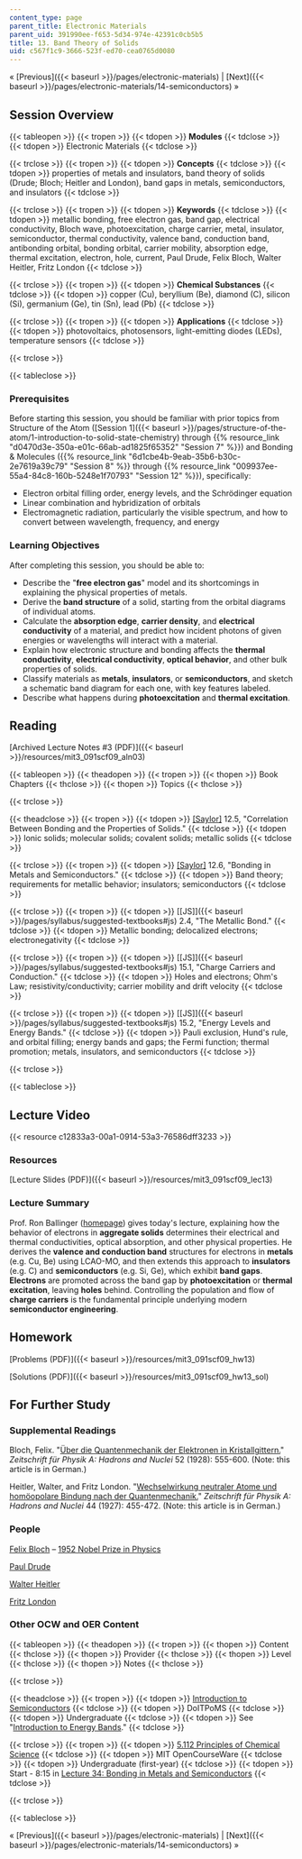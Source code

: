 ```yaml
---
content_type: page
parent_title: Electronic Materials
parent_uid: 391990ee-f653-5d34-974e-42391c0cb5b5
title: 13. Band Theory of Solids
uid: c567f1c9-3666-523f-ed70-cea0765d0080
---
```


« [Previous]({{< baseurl >}}/pages/electronic-materials) | [Next]({{< baseurl >}}/pages/electronic-materials/14-semiconductors) »

Session Overview
----------------

{{< tableopen >}}
{{< tropen >}}
{{< tdopen >}}
**Modules**
{{< tdclose >}}
{{< tdopen >}}
Electronic Materials
{{< tdclose >}}

{{< trclose >}}
{{< tropen >}}
{{< tdopen >}}
**Concepts**
{{< tdclose >}}
{{< tdopen >}}
properties of metals and insulators, band theory of solids (Drude; Bloch; Heitler and London), band gaps in metals, semiconductors, and insulators
{{< tdclose >}}

{{< trclose >}}
{{< tropen >}}
{{< tdopen >}}
**Keywords**
{{< tdclose >}}
{{< tdopen >}}
metallic bonding, free electron gas, band gap, electrical conductivity, Bloch wave, photoexcitation, charge carrier, metal, insulator, semiconductor, thermal conductivity, valence band, conduction band, antibonding orbital, bonding orbital, carrier mobility, absorption edge, thermal excitation, electron, hole, current, Paul Drude, Felix Bloch, Walter Heitler, Fritz London
{{< tdclose >}}

{{< trclose >}}
{{< tropen >}}
{{< tdopen >}}
**Chemical Substances**
{{< tdclose >}}
{{< tdopen >}}
copper (Cu), beryllium (Be), diamond (C), silicon (Si), germanium (Ge), tin (Sn), lead (Pb)
{{< tdclose >}}

{{< trclose >}}
{{< tropen >}}
{{< tdopen >}}
**Applications**
{{< tdclose >}}
{{< tdopen >}}
photovoltaics, photosensors, light-emitting diodes (LEDs), temperature sensors
{{< tdclose >}}

{{< trclose >}}

{{< tableclose >}}

### Prerequisites

Before starting this session, you should be familiar with prior topics from Structure of the Atom ([Session 1]({{< baseurl >}}/pages/structure-of-the-atom/1-introduction-to-solid-state-chemistry) through {{% resource_link "d0470d3e-350a-e01c-66ab-ad1825f65352" "Session 7" %}}) and Bonding & Molecules ({{% resource_link "6d1cbe4b-9eab-35b6-b30c-2e7619a39c79" "Session 8" %}} through {{% resource_link "009937ee-55a4-84c8-160b-5248e1f70793" "Session 12" %}}), specifically:

*   Electron orbital filling order, energy levels, and the Schrödinger equation
*   Linear combination and hybridization of orbitals
*   Electromagnetic radiation, particularly the visible spectrum, and how to convert between wavelength, frequency, and energy

### Learning Objectives

After completing this session, you should be able to:

*   Describe the "**free electron gas**" model and its shortcomings in explaining the physical properties of metals.
*   Derive the **band structure** of a solid, starting from the orbital diagrams of individual atoms.
*   Calculate the **absorption edge**, **carrier density**, and **electrical conductivity** of a material, and predict how incident photons of given energies or wavelengths will interact with a material.
*   Explain how electronic structure and bonding affects the **thermal conductivity**, **electrical conductivity**, **optical behavior**, and other bulk properties of solids.
*   Classify materials as **metals**, **insulators**, or **semiconductors**, and sketch a schematic band diagram for each one, with key features labeled.
*   Describe what happens during **photoexcitation** and **thermal excitation**.

Reading
-------

[Archived Lecture Notes #3 (PDF)]({{< baseurl >}}/resources/mit3_091scf09_aln03)

{{< tableopen >}}
{{< theadopen >}}
{{< tropen >}}
{{< thopen >}}
Book Chapters
{{< thclose >}}
{{< thopen >}}
Topics
{{< thclose >}}

{{< trclose >}}

{{< theadclose >}}
{{< tropen >}}
{{< tdopen >}}
[\[Saylor\]](https://saylordotorg.github.io/text_general-chemistry-principles-patterns-and-applications-v1.0/s16-05-correlation-between-bonding-an.html) 12.5, "Correlation Between Bonding and the Properties of Solids."
{{< tdclose >}}
{{< tdopen >}}
Ionic solids; molecular solids; covalent solids; metallic solids
{{< tdclose >}}

{{< trclose >}}
{{< tropen >}}
{{< tdopen >}}
[\[Saylor\]](https://saylordotorg.github.io/text_general-chemistry-principles-patterns-and-applications-v1.0/s16-06-bonding-in-metals-and-semicond.html) 12.6, "Bonding in Metals and Semiconductors."
{{< tdclose >}}
{{< tdopen >}}
Band theory; requirements for metallic behavior; insulators; semiconductors
{{< tdclose >}}

{{< trclose >}}
{{< tropen >}}
{{< tdopen >}}
[\[JS\]]({{< baseurl >}}/pages/syllabus/suggested-textbooks#js) 2.4, "The Metallic Bond."
{{< tdclose >}}
{{< tdopen >}}
Metallic bonding; delocalized electrons; electronegativity
{{< tdclose >}}

{{< trclose >}}
{{< tropen >}}
{{< tdopen >}}
[\[JS\]]({{< baseurl >}}/pages/syllabus/suggested-textbooks#js) 15.1, "Charge Carriers and Conduction."
{{< tdclose >}}
{{< tdopen >}}
Holes and electrons; Ohm's Law; resistivity/conductivity; carrier mobility and drift velocity
{{< tdclose >}}

{{< trclose >}}
{{< tropen >}}
{{< tdopen >}}
[\[JS\]]({{< baseurl >}}/pages/syllabus/suggested-textbooks#js) 15.2, "Energy Levels and Energy Bands."
{{< tdclose >}}
{{< tdopen >}}
Pauli exclusion, Hund's rule, and orbital filling; energy bands and gaps; the Fermi function; thermal promotion; metals, insulators, and semiconductors
{{< tdclose >}}

{{< trclose >}}

{{< tableclose >}}

Lecture Video
-------------

{{< resource c12833a3-00a1-0914-53a3-76586dff3233 >}}

### Resources

[Lecture Slides (PDF)]({{< baseurl >}}/resources/mit3_091scf09_lec13)

### Lecture Summary

Prof. Ron Ballinger ([homepage](http://web.mit.edu/nse/people/faculty/ballinger.html)) gives today's lecture, explaining how the behavior of electrons in **aggregate solids** determines their electrical and thermal conductivities, optical absorption, and other physical properties. He derives the **valence and conduction band** structures for electrons in **metals** (e.g. Cu, Be) using LCAO-MO, and then extends this approach to **insulators** (e.g. C) and **semiconductors** (e.g. Si, Ge), which exhibit **band gaps**. **Electrons** are promoted across the band gap by **photoexcitation** or **thermal excitation**, leaving **holes** behind. Controlling the population and flow of **charge carriers** is the fundamental principle underlying modern **semiconductor engineering**.

Homework
--------

[Problems (PDF)]({{< baseurl >}}/resources/mit3_091scf09_hw13)

[Solutions (PDF)]({{< baseurl >}}/resources/mit3_091scf09_hw13_sol)

For Further Study
-----------------

### Supplemental Readings

Bloch, Felix. "[Über die Quantenmechanik der Elektronen in Kristallgittern.](http://dx.doi.org/10.1007/BF01339455)" _Zeitschrift für Physik A: Hadrons and Nuclei_ 52 (1928): 555-600. (Note: this article is in German.)

Heitler, Walter, and Fritz London. "[Wechselwirkung neutraler Atome und homöopolare Bindung nach der Quantenmechanik.](http://dx.doi.org/10.1007/BF01397394)" _Zeitschrift für Physik A: Hadrons and Nuclei_ 44 (1927): 455-472. (Note: this article is in German.)

### People

[Felix Bloch](http://en.wikipedia.org/wiki/Felix_Bloch) – [1952 Nobel Prize in Physics](http://nobelprize.org/nobel_prizes/physics/laureates/1952/)

[Paul Drude](http://en.wikipedia.org/wiki/Paul_Drude)

[Walter Heitler](http://en.wikipedia.org/wiki/Walter_Heitler)

[Fritz London](http://en.wikipedia.org/wiki/Fritz_London)

### Other OCW and OER Content

{{< tableopen >}}
{{< theadopen >}}
{{< tropen >}}
{{< thopen >}}
Content
{{< thclose >}}
{{< thopen >}}
Provider
{{< thclose >}}
{{< thopen >}}
Level
{{< thclose >}}
{{< thopen >}}
Notes
{{< thclose >}}

{{< trclose >}}

{{< theadclose >}}
{{< tropen >}}
{{< tdopen >}}
[Introduction to Semiconductors](http://www.doitpoms.ac.uk/tlplib/semiconductors/index.php)
{{< tdclose >}}
{{< tdopen >}}
DoITPoMS
{{< tdclose >}}
{{< tdopen >}}
Undergraduate
{{< tdclose >}}
{{< tdopen >}}
See "[Introduction to Energy Bands](http://www.doitpoms.ac.uk/tlplib/semiconductors/energy_band_intro.php)."
{{< tdclose >}}

{{< trclose >}}
{{< tropen >}}
{{< tdopen >}}
[5.112 Principles of Chemical Science](/courses/5-112-principles-of-chemical-science-fall-2005)
{{< tdclose >}}
{{< tdopen >}}
MIT OpenCourseWare
{{< tdclose >}}
{{< tdopen >}}
Undergraduate (first-year)
{{< tdclose >}}
{{< tdopen >}}
Start - 8:15 in [Lecture 34: Bonding in Metals and Semiconductors](/courses/5-112-principles-of-chemical-science-fall-2005/resources/lecture-34-bonding-in-metals-and-semiconductors)
{{< tdclose >}}

{{< trclose >}}

{{< tableclose >}}

« [Previous]({{< baseurl >}}/pages/electronic-materials) | [Next]({{< baseurl >}}/pages/electronic-materials/14-semiconductors) »